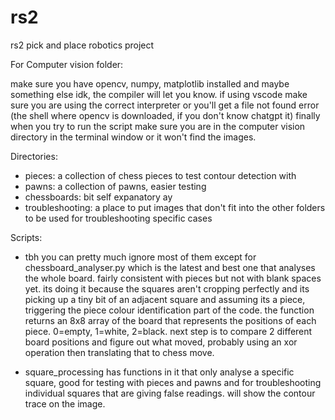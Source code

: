 # rs2
rs2 pick and place robotics project


For Computer vision folder:

make sure you have opencv, numpy, matplotlib installed and maybe something else idk, the compiler will let you know.
if using vscode make sure you are using the correct interpreter or you'll get a file not found error (the shell where opencv is downloaded, if you don't know chatgpt it)
finally when you try to run the script make sure you are in the computer vision directory in the terminal window or it won't find the images.

Directories:
- pieces: a collection of chess pieces to test contour detection with
- pawns: a collection of pawns, easier testing
- chessboards: bit self expanatory ay
- troubleshooting: a place to put images that don't fit into the other folders to be used for troubleshooting specific cases


Scripts:
- tbh you can pretty much ignore most of them except for chessboard_analyser.py which is the latest and best one that analyses the whole board.
 fairly consistent with pieces but not with blank spaces yet. its doing it because the squares aren't cropping perfectly and its picking up a tiny bit of an
 adjacent square and assuming its a piece, triggering the piece colour identification part of the code. the function returns an 8x8 array of the board that represents 
 the positions of each piece. 0=empty, 1=white, 2=black. next step is to compare 2 different board positions and figure out what moved, probably using an xor operation then
 translating that to chess move.


- square_processing has functions in it that only analyse a specific square, good for testing with pieces and pawns and for troubleshooting individual squares that are giving false readings.
will show the contour trace on the image.
